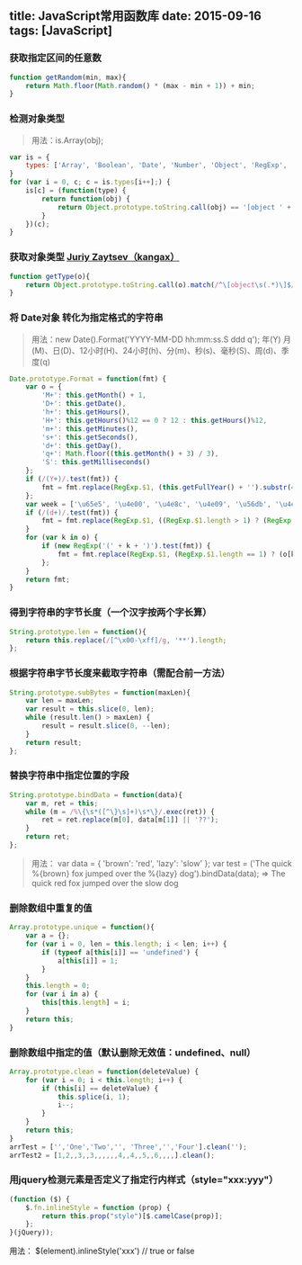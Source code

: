 title: JavaScript常用函数库
date: 2015-09-16
tags: [JavaScript]
---
### 获取指定区间的任意数
``` javascript
function getRandom(min, max){
    return Math.floor(Math.random() * (max - min + 1)) + min;
}
```

### 检测对象类型
> 用法：is.Array(obj);

``` javascript
var is = {
    types: ['Array', 'Boolean', 'Date', 'Number', 'Object', 'RegExp', 'String', 'Window', 'HTMLDocument']
}
for (var i = 0, c; c = is.types[i++];) {
    is[c] = (function(type) {
        return function(obj) {
            return Object.prototype.toString.call(obj) == '[object ' + type + ']';
        }
    })(c);
}
```

### 获取对象类型 [Juriy Zaytsev（kangax）](http://github.com/kangax/protolicious/blob/master/experimental/__getClass.js)
``` javascript
function getType(o){
    return Object.prototype.toString.call(o).match(/^\[object\s(.*)\]$/)[1];
}
```

### 将 Date对象 转化为指定格式的字符串
> 用法：new Date().Format('YYYY-MM-DD hh:mm:ss.S ddd q');
年(Y) 月(M)、日(D)、12小时(H)、24小时(h)、分(m)、秒(s)、毫秒(S)、周(d)、季度(q)

``` javascript
Date.prototype.Format = function(fmt) {
    var o = {
        'M+': this.getMonth() + 1,
        'D+': this.getDate(),
        'h+': this.getHours(),
        'H+': this.getHours()%12 == 0 ? 12 : this.getHours()%12,
        'm+': this.getMinutes(),
        's+': this.getSeconds(),
        'd+': this.getDay(),
        'q+': Math.floor((this.getMonth() + 3) / 3),
        'S': this.getMilliseconds()
    };
    if (/(Y+)/.test(fmt)) {
        fmt = fmt.replace(RegExp.$1, (this.getFullYear() + '').substr(4 - RegExp.$1.length))
    };
    var week = ['\u65e5', '\u4e00', '\u4e8c', '\u4e09', '\u56db', '\u4e94', '\u516d'];
    if (/(d+)/.test(fmt)) {
        fmt = fmt.replace(RegExp.$1, ((RegExp.$1.length > 1) ? (RegExp.$1.length > 2 ? '\u661f\u671f' : '\u5468') : '') + week[this.getDay()]);
    }
    for (var k in o) {
        if (new RegExp('(' + k + ')').test(fmt)) {
            fmt = fmt.replace(RegExp.$1, (RegExp.$1.length == 1) ? (o[k]) : (('00' + o[k]).substr(('' + o[k]).length)))
        };
    }
    return fmt;
}
```

### 得到字符串的字节长度（一个汉字按两个字长算）
``` javascript
String.prototype.len = function(){
    return this.replace(/[^\x00-\xff]/g, '**').length;
};
```

### 根据字符串字节长度来截取字符串（需配合前一方法）
``` javascript
String.prototype.subBytes = function(maxLen){
    var len = maxLen;
    var result = this.slice(0, len);
    while (result.len() > maxLen) {
        result = result.slice(0, --len);
    }
    return result;
};
```

### 替换字符串中指定位置的字段
``` javascript
String.prototype.bindData = function(data){
    var m, ret = this;
    while (m = /%\{\s*([^\}\s]+)\s*\}/.exec(ret)) {
        ret = ret.replace(m[0], data[m[1]] || '??');
    }
    return ret;
};
```
> 用法：
var data = {
    'brown': 'red',
    'lazy': 'slow'
  };
var test = ('The quick %{brown} fox jumped over the %{lazy} dog').bindData(data);
=> The quick red fox jumped over the slow dog

### 删除数组中重复的值
``` javascript
Array.prototype.unique = function(){
    var a = {};
    for (var i = 0, len = this.length; i < len; i++) {
        if (typeof a[this[i]] == 'undefined') {
            a[this[i]] = 1;
        }
    }
    this.length = 0;
    for (var i in a) {
        this[this.length] = i;
    }
    return this;
}
```

### 删除数组中指定的值（默认删除无效值：undefined、null）
``` javascript
Array.prototype.clean = function(deleteValue) {
    for (var i = 0; i < this.length; i++) {
        if (this[i] == deleteValue) {
            this.splice(i, 1);
            i--;
        }
    }
    return this;
}
arrTest = ['','One','Two','', 'Three','','Four'].clean('');
arrTest2 = [1,2,,3,,3,,,,,,4,,4,,5,,6,,,,].clean();
```

### 用jquery检测元素是否定义了指定行内样式（style="xxx:yyy"）
``` javascript
(function ($) {
    $.fn.inlineStyle = function (prop) {
        return this.prop("style")[$.camelCase(prop)];
    };
}(jQuery));
```
用法：
$(element).inlineStyle('xxx') // true or false